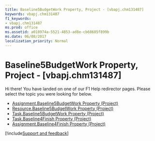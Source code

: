 ```yaml
---
title: Baseline5BudgetWork Property, Project - [vbapj.chm131487]
keywords: vbapj.chm131487
f1_keywords:
- vbapj.chm131487
ms.prod: office
ms.assetid: a018974a-5521-4853-ad8e-cb68685f899b
ms.date: 06/08/2017
localization_priority: Normal
---
```



# Baseline5BudgetWork Property, Project - [vbapj.chm131487]

Hi there! You have landed on one of our F1 Help redirector pages. Please select the topic you were looking for below.

- [Assignment.Baseline5BudgetWork Property (Project)](https://msdn.microsoft.com/library/aebaa0d4-4484-6718-b0b5-ba58972d8f0e%28Office.15%29.aspx)
- [Resource.Baseline5BudgetWork Property (Project)](https://msdn.microsoft.com/library/800952cf-80e3-d097-511a-61a4a8fae186%28Office.15%29.aspx)
- [Task.Baseline5BudgetWork Property (Project)](https://msdn.microsoft.com/library/98817206-b4c5-c8aa-ef7f-4b0d204d1d7a%28Office.15%29.aspx)
- [Task.Baseline4Finish Property (Project)](https://msdn.microsoft.com/library/c649027f-1c58-cb4d-b140-b14b74cecca6%28Office.15%29.aspx)
- [Assignment.Baseline4Finish Property (Project)](https://msdn.microsoft.com/library/3339d680-94b3-48d6-86a1-cab385465bd9%28Office.15%29.aspx)

[!include[Support and feedback](~/includes/feedback-boilerplate.md)]